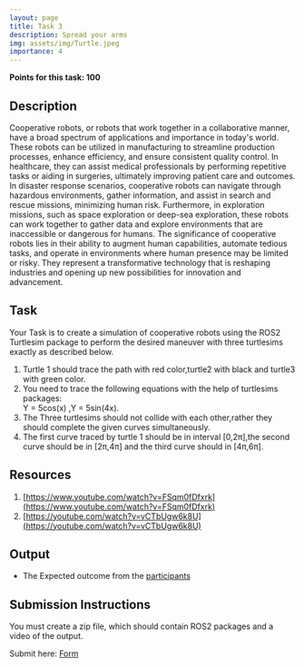 ```yaml
---
layout: page
title: Task 3
description: Spread your arms
img: assets/img/Turtle.jpeg
importance: 4
---
```



**Points for this task: 100**

## Description
   
Cooperative robots, or robots that work together in a collaborative manner, have a broad spectrum of applications and importance in today's world. These robots can be utilized in manufacturing to streamline production processes, enhance efficiency, and ensure consistent quality control. In healthcare, they can assist medical professionals by performing repetitive tasks or aiding in surgeries, ultimately improving patient care and outcomes. In disaster response scenarios, cooperative robots can navigate through hazardous environments, gather information, and assist in search and rescue missions, minimizing human risk. Furthermore, in exploration missions, such as space exploration or deep-sea exploration, these robots can work together to gather data and explore environments that are inaccessible or dangerous for humans. The significance of cooperative robots lies in their ability to augment human capabilities, automate tedious tasks, and operate in environments where human presence may be limited or risky. They represent a transformative technology that is reshaping industries and opening up new possibilities for innovation and advancement.

## Task 
Your Task is to create a simulation of cooperative robots using the ROS2 Turtlesim package to perform the desired maneuver with three turtlesims exactly as described below.
   1. Turtle 1 should trace the path with red color,turtle2 with black and turtle3 with green color. 
   2. You need to trace the following equations with the help of turtlesims packages:  
       Y = 5cos(x) ,Y = 5sin(4x).
   3. The Three turtlesims should not collide with each other,rather they should complete the given curves simultaneously.
   4. The first curve traced by turtle 1 should be in interval [0,2π],the second curve should be in [2π,4π] and the third  curve should in [4π,6π].   

## Resources 
   1.  [https://www.youtube.com/watch?v=FSqm0fDfxrk](https://www.youtube.com/watch?v=FSqm0fDfxrk)
   2.  [https://youtube.com/watch?v=vCTbUgw6k8U](https://youtube.com/watch?v=vCTbUgw6k8U) 
   
## Output

- The Expected outcome from the [participants](https://drive.google.com/drive/u/1/folders/1CoQOc8vKLSoqLoNIptqM-c156ZXGEzq3)


## Submission Instructions

You must create a zip file, which should contain ROS2 packages and a video of the output.

Submit here: [Form](https://docs.google.com/forms/d/e/1FAIpQLSee2HnaR8JB_85cTnUeQ3AU6GudDHGpdXT3K5Yr0GV6cr6K7g/viewform?usp=sf_link)

